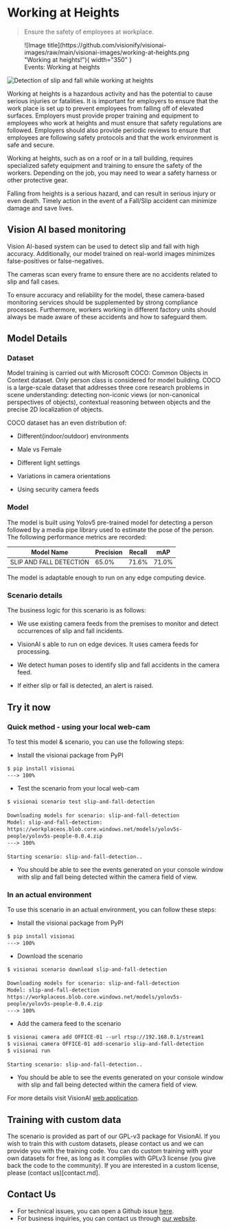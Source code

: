 
# **Working at Heights** 

> Ensure the safety of employees at workplace.

<figure markdown>
  ![Image title](https://github.com/visionify/visionai-images/raw/main/visionai-images/working-at-heights.png "Working at heights!"){ width="350" }
  <figcaption>Events: Working at heights</figcaption>
</figure>

![Detection of slip and fall while working at heights](../img/workingatheights_collage.png)

Working at heights is a hazardous activity and has the potential to cause serious injuries or fatalities. It is important for employers to ensure that the work place is set up to prevent employees from falling off of elevated surfaces. Employers must provide proper training and equipment to employees who work at heights and must ensure that safety regulations are followed. Employers should also provide periodic reviews to ensure that employees are following safety protocols and that the work environment is safe and secure.

Working at heights, such as on a roof or in a tall building, requires specialized safety equipment and training to ensure the safety of the workers. Depending on the job, you may need to wear a safety harness or other protective gear.

Falling from heights is a serious hazard, and can result in serious injury or even death. Timely action in the event of a Fall/Slip accident can minimize damage and save lives.



## Vision AI based monitoring 

Vision AI-based system can be used to detect slip and fall with high accuracy. Additionally, our model trained on real-world images minimizes false-positives or false-negatives.  

The cameras scan every frame to ensure there are no accidents related to slip and fall cases. 

To ensure accuracy and reliability for the model, these camera-based monitoring services should be supplemented by strong compliance processes. Furthermore, workers working in different factory units should always be made aware of these accidents and how to safeguard them. 

## Model Details 

### Dataset 

Model training is carried out with Microsoft COCO: Common Objects in Context dataset. Only person class is considered for model building. COCO is a  large-scale dataset that addresses three core research problems in scene understanding: detecting non-iconic views (or non-canonical perspectives of objects), contextual reasoning between objects and the precise 2D localization of objects. 

COCO dataset has an even distribution of: 

- Different(indoor/outdoor) environments 

- Male vs Female  

- Different light settings 

- Variations in camera orientations 

- Using security camera feeds 

### Model 

The model is built using Yolov5 pre-trained model for detecting a person followed by a media pipe library used to estimate the pose of the person. The following performance metrics are recorded: 


<div class="table">
    <table class="fl-table">
        <thead>
        <tr><th>Model Name</th>
            <th>Precision</th>
            <th>Recall</th>
            <th> mAP  </th>  
        </thead>
        <tbody>
        <tr>
            <td>SLIP AND FALL DETECTION</td>
            <td>65.0% </td>
            <td>71.6% </td>
            <td>71.0% </td>
        </tr>
        </tbody>
    </table>
</div>



The model is adaptable enough to run on any edge computing device.


### Scenario details


The business logic for this scenario is as follows: 

- We use existing camera feeds from the premises to monitor and detect occurrences of slip and fall incidents. 

- VisionAI s able to run on edge devices. It uses camera feeds for processing. 

- We detect human poses to identify slip and fall accidents in the camera feed.  
- If either slip or fall is detected, an alert is raised.

## Try it now 

### Quick method - using your local web-cam

To test this model & scenario, you can use the following steps:

- Install the visionai package from PyPI

<div class=termy>

```console
$ pip install visionai
---> 100%
```
</div>

- Test the scenario from your local web-cam

<div class=termy>

```console
$ visionai scenario test slip-and-fall-detection

Downloading models for scenario: slip-and-fall-detection
Model: slip-and-fall-detection: https://workplaceos.blob.core.windows.net/models/yolov5s-people/yolov5s-people-0.0.4.zip
---> 100%

Starting scenario: slip-and-fall-detection..

```
</div>


- You should be able to see the events generated on your console window with slip and fall being detected within the camera field of view.

### In an actual environment

To use this scenario in an actual environment, you can follow these steps:

- Install the visionai package from PyPI

<div class=termy>

```console
$ pip install visionai
---> 100%
```
</div>

- Download the scenario

<div class=termy>

```console
$ visionai scenario download slip-and-fall-detection

Downloading models for scenario: slip-and-fall-detection
Model: slip-and-fall-detection
https://workplaceos.blob.core.windows.net/models/yolov5s-people/yolov5s-people-0.0.4.zip
---> 100%
```

</div>

- Add the camera feed to the scenario

<div class=termy>

```console
$ visionai camera add OFFICE-01 --url rtsp://192.168.0.1/stream1
$ visionai camera OFFICE-01 add-scenario slip-and-fall-detection
$ visionai run

Starting scenario: slip-and-fall-detection..

```

</div>

- You should be able to see the events generated on your console window with slip and fall being detected within the camera field of view.

For more details visit VisionAI [web application](https://visionify.ai/).


## Training with custom data

The scenario is provided as part of our GPL-v3 package for VisionAI. If you wish to train this with custom datasets, please contact us and we can provide you with the training code. You can do custom training with your own datasets for free, as long as it complies with GPLv3 license (you give back the code to the community). If you are interested in a custom license, please (contact us)[contact.md].


## Contact Us

- For technical issues, you can open a Github issue [here](https://github.com/visionify/visionai).
- For business inquiries, you can contact us through [our website](https://visionify.ai/contact).